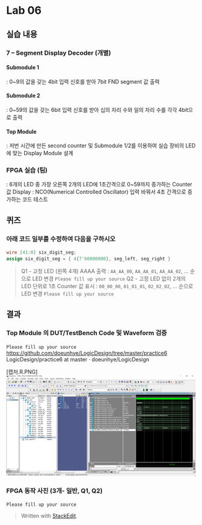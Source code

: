# Lab 06
## 실습 내용
### **7 – Segment Display Decoder (개별)**
#### **Submodule 1**
: 0~9의 값을 갖는 4bit 입력 신호를 받아 7bit FND segment 값 출력
#### **Submodule 2**
: 0~59의 값을 갖는 6bit 입력 신호를 받아 십의 자리 수와 일의 자리 수를 각각 4bit으로 출력
#### **Top Module**
: 저번 시간에 만든 second counter 및 Submodule 1/2를 이용하여 실습 장비의 LED에 맞는 Display Module 설계
### FPGA 실습 (팀)
: 6개의 LED 중 가장 오른쪽 2개의 LED에 1초간격으로 0~59까지 증가하는 Counter 값 Display
: NCO(Numerical Controlled Oscillator) 입력 바꿔서 4초 간격으로 증가하는 코드 테스트
## 퀴즈
### 아래 코드 일부를 수정하여 다음을 구하시오
```verilog
wire [41:0] six_digit_seg;
assign six_digit_seg = { 4{7'b0000000}, seg_left, seg_right }
```
> Q1 - 고정 LED (왼쪽 4개) AAAA 출력
: `AA_AA_00`, `AA_AA_01`, `AA_AA_02`, … 순으로 LED 변경
`Please fill up your source`
> Q2 - 고정 LED 없이 2개의 LED 단위로 1초 Counter 값 표시
: `00_00_00`, `01_01_01`, `02_02_02`, … 순으로 LED 변경
`Please fill up your source`
## 결과
### **Top Module 의 DUT/TestBench Code 및 Waveform 검증**
`Please fill up your source`
https://github.com/doeunhye/LogicDesign/tree/master/practice6 LogicDesign/practice6 at master · doeunhye/LogicDesign

[캡처.R.PNG]![](https://github.com/doeunhye/LogicDesign/blob/master/practice6/%EC%BA%A1%EC%B2%98.R.PNG "캡처.R.PNG")
### **FPGA 동작 사진 (3개- 일반, Q1, Q2)**
`Please fill up your source`


> Written with [StackEdit](https://stackedit.io/).
<!--stackedit_data:
eyJoaXN0b3J5IjpbLTIxMzY5NTY5OTBdfQ==
-->